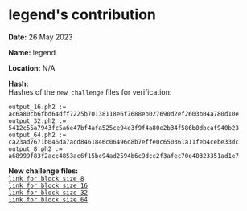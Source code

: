 legend's contribution
============================

**Date:** 26 May 2023

**Name:** legend

**Location:** N/A

**Hash:**   
Hashes of the `new challenge` files for verification:
```
output_16.ph2 := ac6a80cb6fbd64dff7225b70138118e6f7688eb027690d2ef2603b04a780d10e
output_32.ph2 := 5412c55a7943fc5a6e47bf4afa525ce94e3f9f4a80e2b34f586b0dbcaf940b23
output_64.ph2 := ca23ad7671b046da7acd8461846c06496d8b7effe0c650361a11feb4cebe33dc
output_8.ph2 := a68999f83f2acc4853ac6f15bc94ad2594b6c9dcc2f3afec70e40323351ad1e7
```

**New challenge files:**   
[`link for block size 8`](https://d3i6h4yib3miee.cloudfront.net/zkbnb-mpc/legend_9/output_8.ph2)    
[`link for block size 16`](https://d3i6h4yib3miee.cloudfront.net/zkbnb-mpc/legend_9/output_16.ph2)    
[`link for block size 32`](https://d3i6h4yib3miee.cloudfront.net/zkbnb-mpc/legend_9/output_32.ph2)    
[`link for block size 64`](https://d3i6h4yib3miee.cloudfront.net/zkbnb-mpc/legend_9/output_64.ph2)







